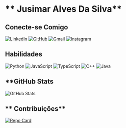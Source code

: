 # ** Jusimar Alves Da Silva**


## **Conecte-se Comigo**

[![LinkedIn](https://img.shields.io/badge/LinkedIn-0077B5?style=for-the-badge&logo=linkedin&logoColor=white)](https://www.linkedin.com/in/jusimar-alves/)
[![GitHub](https://img.shields.io/badge/GitHub-100000?style=for-the-badge&logo=github&logoColor=white)](https://github.com/jusimargv)
[![Gmail](https://img.shields.io/badge/Gmail-333333?style=for-the-badge&logo=gmail&logoColor=red)](mailto:jusimargv@gmail.com)
[![Instagram](https://img.shields.io/badge/-Instagram-%23E4405F?style=for-the-badge&logo=instagram&logoColor=white)](https://www.instagram.com/jusimar_alves/)

## **Habilidades**
![Python](https://img.shields.io/badge/python-3670A0?style=for-the-badge&logo=python&logoColor=ffdd54)
![JavaScript](https://img.shields.io/badge/JavaScript-F7DF1E?style=for-the-badge&logo=javascript&logoColor=black)
![TypeScript](https://img.shields.io/badge/TypeScript-007ACC?style=for-the-badge&logo=typescript&logoColor=white)
![C++](https://img.shields.io/badge/C%2B%2B-00599C?style=for-the-badge&logo=c%2B%2B&logoColor=white)
![Java](https://img.shields.io/badge/java-%23ED8B00.svg?style=for-the-badge&logo=openjdk&logoColor=white)

## **GitHub Stats

![GitHub Stats](https://github-readme-stats.vercel.app/api?username=jusimargv&theme=transparent&bg_color=000&border_color=30A3DC&show_icons=true&icon_color=30A3DC&title_color=E94D5F&text_color=FFF)

## ** Contribuições**
[![Repo Card](https://github-readme-stats.vercel.app/api/pin/?username=jusimargv&repo=dio-lab-open-source&bg_color=000&border_color=30A3DC&show_icons=true&icon_color=30A3DC&title_color=E94D5F&text_color=FFF)](https://github.com/jusimargv/dio-lab-open-source)
